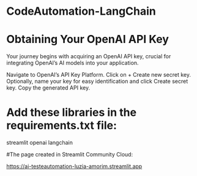 # CodeAutomation-LangChain

# Obtaining Your OpenAI API Key
Your journey begins with acquiring an OpenAI API key, crucial for integrating OpenAI’s AI models into your application.

Navigate to OpenAI’s API Key Platform.
Click on + Create new secret key.
Optionally, name your key for easy identification and click Create secret key.
Copy the generated API key.

# Add these libraries in the requirements.txt file:
streamlit
openai
langchain

#The page created in  Streamlit Community Cloud: 

https://ai-testeautomation-luzia-amorim.streamlit.app
